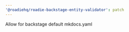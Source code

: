 ```yaml
---
'@roadiehq/roadie-backstage-entity-validator': patch
---
```


Allow for backstage default mkdocs.yaml
